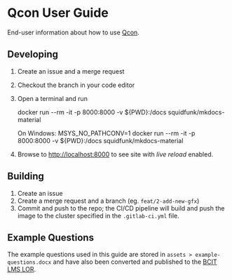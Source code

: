 # Qcon User Guide

End-user information about how to use [Qcon](https://qcon.ltc.bcit.ca).

## Developing

1. Create an issue and a merge request
1. Checkout the branch in your code editor
1. Open a terminal and run

    docker run --rm -it -p 8000:8000 -v ${PWD}:/docs squidfunk/mkdocs-material

    On Windows:
    MSYS_NO_PATHCONV=1 docker run --rm -it -p 8000:8000 -v ${PWD}:/docs squidfunk/mkdocs-material

1. Browse to [http://localhost:8000](http://localhost:8000) to see site with *live reload* enabled.

## Building

1. Create an issue
1. Create a merge request and a branch (eg. `feat/2-add-new-gfx`)
1. Commit and push to the repo; the CI/CD pipeline will build and push the image to the cluster specified in the `.gitlab-ci.yml` file.

## Example Questions

The example questions used in this guide are stored in `assets > example-questions.docx` and have also been converted and published to the [BCIT LMS LOR](https://learn.bcit.ca/d2l/lor/viewer/view.d2l?ou=6605&loIdentId=41953).
